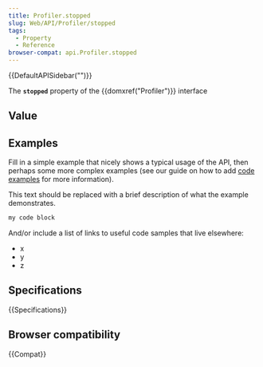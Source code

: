 ```yaml
---
title: Profiler.stopped
slug: Web/API/Profiler/stopped
tags:
  - Property
  - Reference
browser-compat: api.Profiler.stopped
---
```

{{DefaultAPISidebar("")}}

The **`stopped`** property of the {{domxref("Profiler")}} interface 

## Value



## Examples

Fill in a simple example that nicely shows a typical usage of the API, then perhaps some more complex examples (see our guide on how to add [code examples](/en-US/docs/MDN/Contribute/Structures/Code_examples) for more information).

This text should be replaced with a brief description of what the example demonstrates.

```js
my code block
```

And/or include a list of links to useful code samples that live elsewhere:

*   x
*   y
*   z

## Specifications

{{Specifications}}

## Browser compatibility

{{Compat}}


